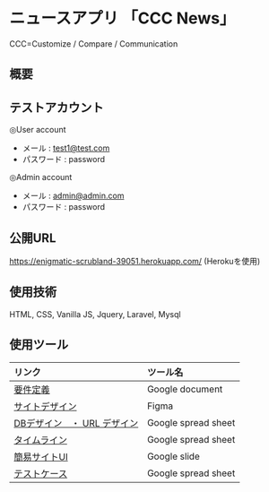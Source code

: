 # ニュースアプリ 「CCC News」
CCC=Customize / Compare / Communication

## 概要

## テストアカウント
◎User account
- メール : test1@test.com
- パスワード : password

◎Admin account
- メール : admin@admin.com
- パスワード : password

## 公開URL

https://enigmatic-scrubland-39051.herokuapp.com/ (Herokuを使用)

## 使用技術
HTML, CSS, Vanilla JS, Jquery, Laravel, Mysql

## 使用ツール
| リンク | ツール名 |
| :--- | :--- |
| <a href="https://docs.google.com/document/d/1Vc4uAvCYmV-sIGeaUwQM-iwvLnw_xyrxIHZQ5Djuwsk/edit?usp=sharing"> 要件定義 </a>| Google document|
| <a href="https://www.figma.com/file/iJnNgNs5xrwp5EgvpLKXpO/4th_news_app?node-id=0%3A1">サイトデザイン <a/> | Figma |
| <a href="https://docs.google.com/spreadsheets/d/1CpEavljlidOtRxBoHjlzhHW5zaAxxPdA/edit?usp=sharing&ouid=114750385200206495733&rtpof=true&sd=true">DBデザイン　・ URL デザイン </a> | Google spread sheet |
| <a href="https://docs.google.com/spreadsheets/d/1lHM8dscjkFqJFGENI1s-sDoOK9HfapVV/edit?usp=sharing&ouid=114750385200206495733&rtpof=true&sd=true">タイムライン </a>| Google spread sheet|
| <a href="https://docs.google.com/presentation/d/1YqECG12mgv3sbMmF50gKspaJ8whR_LpzSRUvvKEoU1A/edit?usp=sharing"> 簡易サイトUI </a>| Google slide |
| <a href="https://docs.google.com/spreadsheets/d/170mbCMqw2jpn9p5ywwXl6OJYhSKuHudbozhdL8qgqFY/edit?usp=sharing"> テストケース </a> | Google spread sheet|

